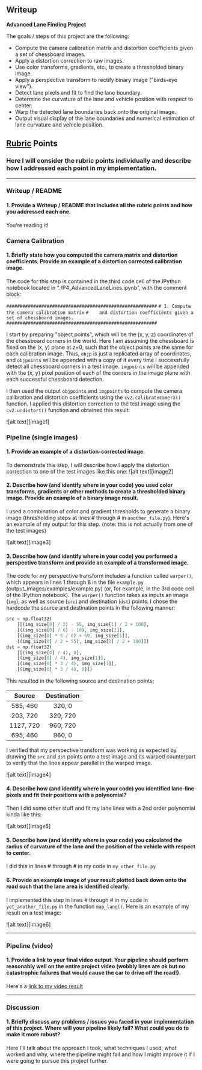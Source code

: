 ## Writeup

**Advanced Lane Finding Project**

The goals / steps of this project are the following:

* Compute the camera calibration matrix and distortion coefficients given a set of chessboard images.
* Apply a distortion correction to raw images.
* Use color transforms, gradients, etc., to create a thresholded binary image.
* Apply a perspective transform to rectify binary image ("birds-eye view").
* Detect lane pixels and fit to find the lane boundary.
* Determine the curvature of the lane and vehicle position with respect to center.
* Warp the detected lane boundaries back onto the original image.
* Output visual display of the lane boundaries and numerical estimation of lane curvature and vehicle position.

[//]: # (Image References)

[02_Undistort_Camera_CalibImg]: ./output_images/02_Undistort_Camera_CalibImg.png "02_Undistort_Camera_CalibImg"
[02_Undistort_Driving_Curved]: ./output_images/02_Undistort_Driving_Curved.png "02_Undistort_Driving_Curved"
[02_Undistort_Driving_Straight]: ./output_images/02_Undistort_Driving_Straight.png "02_Undistort_Driving_Straight"
[03_GradientThreshold_Curved_Bridge]: ./output_images/03_GradientThreshold_Curved_Bridge.png "03_GradientThreshold_Curved_Bridge"
[03_GradientThreshold_Curved_Shadow]: ./output_images/03_GradientThreshold_Curved_Shadow.png "03_GradientThreshold_Curved_Shadow"
[03_GradientThreshold_Straight]: ./output_images/03_GradientThreshold_Straight.png "03_GradientThreshold_Straight"
[04_PerspectiveTransform_Curved]: ./output_images/04_PerspectiveTransform_Curved.png "04_PerspectiveTransform_Curved"
[04_PerspectiveTransform_Straight]: ./output_images/04_PerspectiveTransform_Straight.png "04_PerspectiveTransform_Straight"
[05_06_LanePolynomialFit_Curved]: ./output_images/05_06_LanePolynomialFit_Curved.png "05_06_LanePolynomialFit_Curved"
[05_06_LanePolynomialFit_Straight]: ./output_images/05_06_LanePolynomialFit_Straight.png "05_06_LanePolynomialFit_Straight"
[07_08_LaneOverlayOnImage_Curved]: ./output_images/07_08_LaneOverlayOnImage_Curved.png "07_08_LaneOverlayOnImage_Curved"
[07_08_LaneOverlayOnImage_Straight]: ./output_images/07_08_LaneOverlayOnImage_Straight.png "07_08_LaneOverlayOnImage_Straight"
[09_Final_Radius_Position_Overlay_Curved]: ./output_images/09_Final_Radius_Position_Overlay_Curved.png "09_Final_Radius_Position_Overlay_Curved"
[09_Final_Radius_Position_Overlay_Straight]: ./output_images/09_Final_Radius_Position_Overlay_Straight.png  "09_Final_Radius_Position_Overlay_Straight"
[output_video]: ./project_video_output.mp4 "output_video"

## [Rubric](https://review.udacity.com/#!/rubrics/571/view) Points

### Here I will consider the rubric points individually and describe how I addressed each point in my implementation.  

---

### Writeup / README

#### 1. Provide a Writeup / README that includes all the rubric points and how you addressed each one.

You're reading it!

### Camera Calibration

#### 1. Briefly state how you computed the camera matrix and distortion coefficients. Provide an example of a distortion corrected calibration image.

The code for this step is contained in the third code cell of the IPython notebook located in "./P4_AdvancedLaneLines.ipynb", with the comment block:

`########################################################`
`# 1. Compute the camera calibration matrix`
`#    and distortion coefficients given a set of chessboard images.`
`########################################################`

I start by preparing "object points", which will be the (x, y, z) coordinates of the chessboard corners in the world. Here I am assuming the chessboard is fixed on the (x, y) plane at z=0, such that the object points are the same for each calibration image.  Thus, `objp` is just a replicated array of coordinates, and `objpoints` will be appended with a copy of it every time I successfully detect all chessboard corners in a test image.  `imgpoints` will be appended with the (x, y) pixel position of each of the corners in the image plane with each successful chessboard detection.  

I then used the output `objpoints` and `imgpoints` to compute the camera calibration and distortion coefficients using the `cv2.calibrateCamera()` function.  I applied this distortion correction to the test image using the `cv2.undistort()` function and obtained this result: 

![alt text][image1]

### Pipeline (single images)

#### 1. Provide an example of a distortion-corrected image.

To demonstrate this step, I will describe how I apply the distortion correction to one of the test images like this one:
![alt text][image2]

#### 2. Describe how (and identify where in your code) you used color transforms, gradients or other methods to create a thresholded binary image.  Provide an example of a binary image result.

I used a combination of color and gradient thresholds to generate a binary image (thresholding steps at lines # through # in `another_file.py`).  Here's an example of my output for this step.  (note: this is not actually from one of the test images)

![alt text][image3]

#### 3. Describe how (and identify where in your code) you performed a perspective transform and provide an example of a transformed image.

The code for my perspective transform includes a function called `warper()`, which appears in lines 1 through 8 in the file `example.py` (output_images/examples/example.py) (or, for example, in the 3rd code cell of the IPython notebook).  The `warper()` function takes as inputs an image (`img`), as well as source (`src`) and destination (`dst`) points.  I chose the hardcode the source and destination points in the following manner:

```python
src = np.float32(
    [[(img_size[0] / 2) - 55, img_size[1] / 2 + 100],
    [((img_size[0] / 6) - 10), img_size[1]],
    [(img_size[0] * 5 / 6) + 60, img_size[1]],
    [(img_size[0] / 2 + 55), img_size[1] / 2 + 100]])
dst = np.float32(
    [[(img_size[0] / 4), 0],
    [(img_size[0] / 4), img_size[1]],
    [(img_size[0] * 3 / 4), img_size[1]],
    [(img_size[0] * 3 / 4), 0]])
```

This resulted in the following source and destination points:

| Source        | Destination   | 
|:-------------:|:-------------:| 
| 585, 460      | 320, 0        | 
| 203, 720      | 320, 720      |
| 1127, 720     | 960, 720      |
| 695, 460      | 960, 0        |

I verified that my perspective transform was working as expected by drawing the `src` and `dst` points onto a test image and its warped counterpart to verify that the lines appear parallel in the warped image.

![alt text][image4]

#### 4. Describe how (and identify where in your code) you identified lane-line pixels and fit their positions with a polynomial?

Then I did some other stuff and fit my lane lines with a 2nd order polynomial kinda like this:

![alt text][image5]

#### 5. Describe how (and identify where in your code) you calculated the radius of curvature of the lane and the position of the vehicle with respect to center.

I did this in lines # through # in my code in `my_other_file.py`

#### 6. Provide an example image of your result plotted back down onto the road such that the lane area is identified clearly.

I implemented this step in lines # through # in my code in `yet_another_file.py` in the function `map_lane()`.  Here is an example of my result on a test image:

![alt text][image6]

---

### Pipeline (video)

#### 1. Provide a link to your final video output.  Your pipeline should perform reasonably well on the entire project video (wobbly lines are ok but no catastrophic failures that would cause the car to drive off the road!).

Here's a [link to my video result](./project_video.mp4)

---

### Discussion

#### 1. Briefly discuss any problems / issues you faced in your implementation of this project.  Where will your pipeline likely fail?  What could you do to make it more robust?

Here I'll talk about the approach I took, what techniques I used, what worked and why, where the pipeline might fail and how I might improve it if I were going to pursue this project further.  
